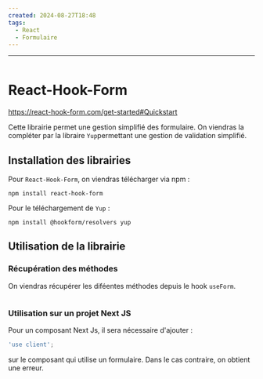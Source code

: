 ```yaml
---
created: 2024-08-27T18:48
tags:
  - React
  - Formulaire
---
```

---
```table-of-contents
```
# React-Hook-Form

https://react-hook-form.com/get-started#Quickstart

Cette librairie permet une gestion simplifié des formulaire. On viendras la compléter par la libraire `Yup`permettant une gestion de validation simplifié.

## Installation des librairies 

Pour `React-Hook-Form`, on viendras télécharger via npm :

```shell
npm install react-hook-form
```

Pour le téléchargement de `Yup` :

```shell
npm install @hookform/resolvers yup
```

## Utilisation de la librairie

### Récupération des méthodes 

On viendras récupérer les diféentes méthodes depuis le hook `useForm`. 

```javascript

```

### Utilisation sur un projet Next JS

Pour un composant Next Js, il sera nécessaire d'ajouter :

```javascript
'use client';
```

sur le composant qui utilise un formulaire.
Dans le cas contraire, on obtient une erreur.